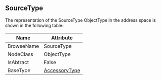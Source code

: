 <!-- objecttype -->
## SourceType
  
The representation of the SourceType ObjectType in the address space is shown in the following table:  

|Name|Attribute|
|---|---|
|BrowseName|SourceType|
|NodeClass|ObjectType|
|IsAbtract|False|
|BaseType|[AccessoryType](../../ObjectTypes/AccessoryType/readme.md)|


